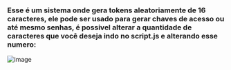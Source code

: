 ### Esse é um sistema onde gera tokens aleatoriamente de 16 caracteres, ele pode ser usado para gerar chaves de acesso ou até mesmo senhas, é possivel alterar a quantidade de caracteres que você deseja indo no script.js e alterando esse numero:




![image](https://github.com/antoniovitor15/gerador-de-token/assets/163855604/d889658e-724d-4371-b394-176941299a17)

